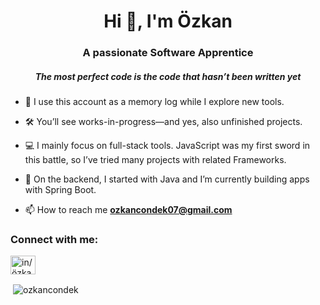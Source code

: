 <h1 align="center">Hi 👋, I'm Özkan</h1>
<h3 align="center">A passionate Software Apprentice</h3>
<h5 align="center">The most perfect code is the code that hasn’t been written yet</h5>

- 🔭 I use this account as a memory log while I explore new tools.

- 🛠️ You’ll see works-in-progress—and yes, also unfinished projects.

- 💻 I mainly focus on full-stack tools. JavaScript was my first sword in this battle, so I’ve tried many projects with related Frameworks.

- 🌱 On the backend, I started with Java and I’m currently building apps with Spring Boot.

- 📫 How to reach me **ozkancondek07@gmail.com**

<h3 align="left">Connect with me:</h3>
<p align="left">
<a href="https://linkedin.com/in/in/özkan-cöndek" target="blank"><img align="center" src="https://raw.githubusercontent.com/rahuldkjain/github-profile-readme-generator/master/src/images/icons/Social/linked-in-alt.svg" alt="in/özkan-cöndek" height="30" width="40" /></a>
</p>

<p>&nbsp;<img align="center" src="https://github-readme-stats.vercel.app/api?username=ozkancondek&show_icons=true&locale=en" alt="ozkancondek" /></p>
